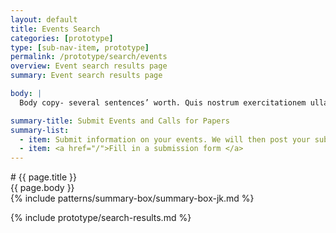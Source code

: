 ```yaml
---
layout: default
title: Events Search
categories: [prototype]
type: [sub-nav-item, prototype]
permalink: /prototype/search/events
overview: Event search results page
summary: Event search results page

body: |
  Body copy- several sentences’ worth. Quis nostrum exercitationem ullam corporis suscipit laboriosam, nisi ut et via procedat oratio quaerimus igitur, inquit, modo dixi, constituto, ut earum motus et iusto odio.

summary-title: Submit Events and Calls for Papers
summary-list:
  - item: Submit information on your events. We will then post your submission to this website.
  - item: <a href="/">Fill in a submission form </a>
---
```


<div class="grid-container" markdown="1">
# {{ page.title }}

<div class="grid-row grid-gap-lg" markdown="1">
  <div class="grid-col-6"> {{ page.body }} </div>
  <div class="grid-col-6"> {% include patterns/summary-box/summary-box-jk.md %} </div>
</div>
</div>

{% include prototype/search-results.md %}

